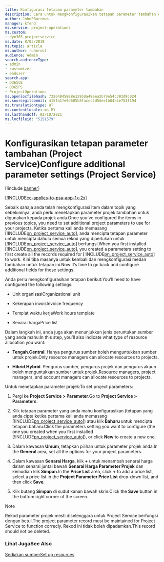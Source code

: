 ```yaml
---
title: Konfigurasi tetapan parameter tambahan
description: Cara untuk mengkonfigurasikan tetapan parameter tambahan dalam Project Service
author: JohnPBurrows
manager: kfend
ms.service: project-operations
ms.custom:
- dyn365-projectservice
ms.date: 8/03/2018
ms.topic: article
ms.author: ruhercul
audience: Admin
search.audienceType:
- admin
- customizer
- enduser
search.app:
- D365CE
- D365PS
- ProjectOperations
ms.openlocfilehash: 73264845808e12950a48eea2b79e54c393d9c024
ms.sourcegitcommit: 418fa1fe9d605b8faccc2d5dee1b04b4e753f194
ms.translationtype: HT
ms.contentlocale: ms-MY
ms.lasthandoff: 02/10/2021
ms.locfileid: "5151579"
---
```

# <a name="configure-additional-parameter-settings-project-service"></a><span data-ttu-id="f94a7-103">Konfigurasikan tetapan parameter tambahan (Project Service)</span><span class="sxs-lookup"><span data-stu-id="f94a7-103">Configure additional parameter settings (Project Service)</span></span>

[!include [banner](../includes/psa-now-project-operations.md)]

[!INCLUDE[cc-applies-to-psa-app-1x-2x](../includes/cc-applies-to-psa-app-1x-2x.md)]

<span data-ttu-id="f94a7-104">Sebaik sahaja anda telah mengkonfigurasi item dalam topik yang sebelumnya, anda perlu menetapkan parameter projek tambahan untuk digunakan kepada projek anda.</span><span class="sxs-lookup"><span data-stu-id="f94a7-104">Once you’ve configured the items in previous topics, you need to set additional project parameters to use for your projects.</span></span> <span data-ttu-id="f94a7-105">Ketika pertama kali anda memasang [!INCLUDE[pn_project_service_auto](../includes/pn-project-service-auto.md)], anda mencipta tetapan parameter untuk mencipta dahulu semua rekod yang diperlukan untuk [!INCLUDE[pn_project_service_auto](../includes/pn-project-service-auto.md)] berfungsi.</span><span class="sxs-lookup"><span data-stu-id="f94a7-105">When you first installed [!INCLUDE[pn_project_service_auto](../includes/pn-project-service-auto.md)], you created a parameters setting to first create all the records required for [!INCLUDE[pn_project_service_auto](../includes/pn-project-service-auto.md)] to work.</span></span> <span data-ttu-id="f94a7-106">Kini tiba masanya untuk kembali dan mengkonfigurasi medan tambahan untuk tetapan ini.</span><span class="sxs-lookup"><span data-stu-id="f94a7-106">Now it’s time to go back and configure additional fields for these settings.</span></span>  
  
 <span data-ttu-id="f94a7-107">Anda perlu mengkonfigurasikan tetapan berikut:</span><span class="sxs-lookup"><span data-stu-id="f94a7-107">You’ll need to have configured the following settings:</span></span>  
  
-   <span data-ttu-id="f94a7-108">Unit organisasi</span><span class="sxs-lookup"><span data-stu-id="f94a7-108">Organizational unit</span></span>  
  
-   <span data-ttu-id="f94a7-109">Kekerapan invois</span><span class="sxs-lookup"><span data-stu-id="f94a7-109">Invoice frequency</span></span>  
  
-   <span data-ttu-id="f94a7-110">Templat waktu kerja</span><span class="sxs-lookup"><span data-stu-id="f94a7-110">Work hours template</span></span>  
  
-   <span data-ttu-id="f94a7-111">Senarai harga</span><span class="sxs-lookup"><span data-stu-id="f94a7-111">Price list</span></span>  
 
<span data-ttu-id="f94a7-112">Dalam langkah ini, anda juga akan menunjukkan jenis peruntukan sumber yang anda mahu:</span><span class="sxs-lookup"><span data-stu-id="f94a7-112">In this step, you’ll also indicate what type of resource allocation you want:</span></span>  
  
- <span data-ttu-id="f94a7-113">**Tengah**.</span><span class="sxs-lookup"><span data-stu-id="f94a7-113">**Central**.</span></span> <span data-ttu-id="f94a7-114">Hanya pengurus sumber boleh menguntukkan sumber untuk projek.</span><span class="sxs-lookup"><span data-stu-id="f94a7-114">Only resource managers can allocate resources to projects.</span></span>  
  
- <span data-ttu-id="f94a7-115">**Hibrid**.</span><span class="sxs-lookup"><span data-stu-id="f94a7-115">**Hybrid**.</span></span> <span data-ttu-id="f94a7-116">Pengurus sumber, pengurus projek dan pengurus akaun boleh menguntukkan sumber untuk projek.</span><span class="sxs-lookup"><span data-stu-id="f94a7-116">Resource managers, project managers, and account managers can allocate resources to projects.</span></span>  
  
 
<span data-ttu-id="f94a7-117">Untuk menetapkan parameter projek:</span><span class="sxs-lookup"><span data-stu-id="f94a7-117">To set project parameters:</span></span>  
  
1. <span data-ttu-id="f94a7-118">Pergi ke **Project Service > Parameter**.</span><span class="sxs-lookup"><span data-stu-id="f94a7-118">Go to **Project Service > Parameters**.</span></span>  
  
2. <span data-ttu-id="f94a7-119">Klik tetapan parameter yang anda mahu konfigurasikan (tetapan yang anda cipta ketika pertama kali anda memasang [!INCLUDE[pn_project_service_auto](../includes/pn-project-service-auto.md)]) atau klik **Baharu** untuk mencipta tetapan baharu.</span><span class="sxs-lookup"><span data-stu-id="f94a7-119">Click the parameters setting you want to configure (the one you created when you first installed [!INCLUDE[pn_project_service_auto](../includes/pn-project-service-auto.md)]), or click **New** to create a new one.</span></span>  
  
3. <span data-ttu-id="f94a7-120">Dalam kawasan **Umum**, tetapkan pilihan untuk parameter projek anda.</span><span class="sxs-lookup"><span data-stu-id="f94a7-120">In the **General** area, set all the options for your project parameters.</span></span>  
  
4. <span data-ttu-id="f94a7-121">Dalam kawasan **Senarai Harga**, klik **+** untuk menambah senarai harga dalam senarai juntai bawah **Senarai Harga Parameter Projek** dan kemudian klik **Simpan**.</span><span class="sxs-lookup"><span data-stu-id="f94a7-121">In the **Price List** area, click **+** to add a price list, select a price list in the **Project Parameter Price List** drop-down list, and then click **Save**.</span></span>  
  
5. <span data-ttu-id="f94a7-122">Klik butang **Simpan** di sudut kanan bawah skrin.</span><span class="sxs-lookup"><span data-stu-id="f94a7-122">Click the **Save** button in the bottom right corner of the screen.</span></span>  

> [!NOTE]
> <span data-ttu-id="f94a7-123">Rekod parameter projek mesti diselenggara untuk Project Service berfungsi dengan betul.</span><span class="sxs-lookup"><span data-stu-id="f94a7-123">The project parameter record must be maintained for Project Service to function correcly.</span></span> <span data-ttu-id="f94a7-124">Rekod ini tidak boleh dipadamkan.</span><span class="sxs-lookup"><span data-stu-id="f94a7-124">This record should not be deleted.</span></span>

### <a name="see-also"></a><span data-ttu-id="f94a7-125">Lihat Juga</span><span class="sxs-lookup"><span data-stu-id="f94a7-125">See Also</span></span>  
 [<span data-ttu-id="f94a7-126">Sediakan sumber</span><span class="sxs-lookup"><span data-stu-id="f94a7-126">Set up resources</span></span>](../psa/set-up-resources.md)
